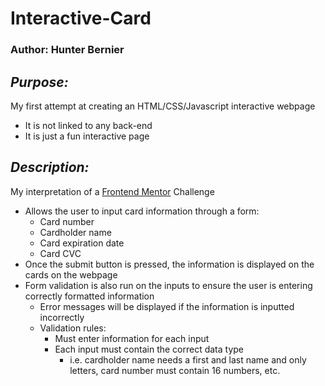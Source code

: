 # Interactive-Card

### Author: Hunter Bernier

## **_Purpose:_**

My first attempt at creating an HTML/CSS/Javascript interactive webpage

- It is not linked to any back-end
- It is just a fun interactive page

## **_Description:_**

My interpretation of a [Frontend Mentor](https://www.frontendmentor.io/home) Challenge

- Allows the user to input card information through a form:
  - Card number
  - Cardholder name
  - Card expiration date
  - Card CVC
- Once the submit button is pressed, the information is displayed on the cards on the webpage
- Form validation is also run on the inputs to ensure the user is entering correctly formatted information
  - Error messages will be displayed if the information is inputted incorrectly
  - Validation rules:
    - Must enter information for each input
    - Each input must contain the correct data type
      - i.e. cardholder name needs a first and last name and only letters, card number must contain 16 numbers, etc.
